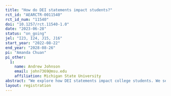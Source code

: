 ```yaml
---
title: "How do DEI statements impact students?"
rct_id: "AEARCTR-0011540"
rct_id_num: "11540"
doi: "10.1257/rct.11540-1.0"
date: "2023-06-28"
status: "on_going"
jel: "I23, I24, J15, J16"
start_year: "2022-08-22"
end_year: "2028-08-26"
pi: "Amanda Chuan"
pi_other:
  1:
    name: Andrew Johnson
    email: john7369@msu.edu
    affiliation: Michigan State University
abstract: "We explore how DEI statements impact college students. We send 3,825 students an invitation to an academic success session in the week prior to their first semester of college classes. This is a crucial moment for identity formation, since students are entering a new environment, where they must form beliefs about social interactions on their own, away from their families for the first time. In the invitation, we randomize whether a DEI statement is included, as well as the content of the DEI statement. Weeks later, we follow up with a survey on identity, beliefs about academic performance, and peer interactions. We also link their information to their academic records to examine the impact of DEI statements on course choices, major declarations, and academic performance at the conclusion of the first academic year."
layout: registration
---
```


